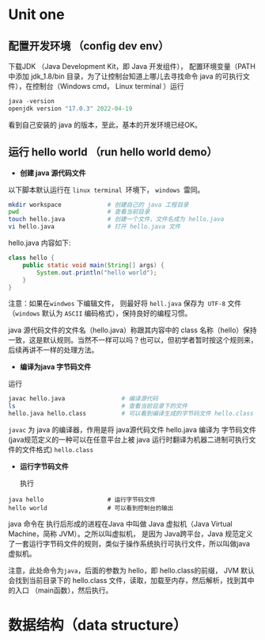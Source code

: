 # Unit one

##  配置开发环境 （config dev env）

下载JDK （Java Development Kit，即 Java 开发组件）， 配置环境变量（PATH 中添加 jdk_1.8/bin 目录，为了让控制台知道上哪儿去寻找命令 java 的可执行文件），在控制台（Windows cmd， Linux terminal ）运行

```powershell
java -version
openjdk version "17.0.3" 2022-04-19
```

看到自己安装的 java 的版本，至此，基本的开发环境已经OK。

##   运行 hello world （run hello world demo）

* **创建 java 源代码文件**

以下脚本默认运行在 `linux terminal `环境下， `windows `雷同。

```sh
mkdir workspace				# 创建自己的 java 工程目录
pwd							# 查看当前目录
touch hello.java			# 创建一个文件，文件名成为 hello.java
vi hello.java				# 打开 hello.java 文件
```

hello.java 内容如下:

```java
class hello {
    public static void main(String[] args) {
        System.out.println("hello world");
    }
}
```

注意：如果在`windwos` 下编辑文件， 则最好将 `hell.java` 保存为` UTF-8` 文件（`windows` 默认为 `ASCII` 编码格式），保持良好的编程习惯。

java 源代码文件的文件名（hello.java）称跟其内容中的 class 名称（hello）保持一致，这是默认规则。当然不一样可以吗？也可以，但初学者暂时按这个规则来，后续再讲不一样的处理方法。

* **编译为java 字节码文件**

运行

```sh
javac hello.java				# 编译源代码
ls								# 查看当前目录下的文件
hello.java hello.class			# 可以看到编译生成的字节码文件 hello.class
```

`javac` 为 java 的编译器，作用是将 java源代码文件 hello.java 编译为 字节码文件(java规范定义的一种可以在任意平台上被 java 运行时翻译为机器二进制可执行文件的文件格式) `hello.class ` 

* **运行字节码文件**

  执行

```shell
java hello					# 运行字节码文件
hello world					# 可以看到控制台的输出
```

java 命令在 执行后形成的进程在Java 中叫做 Java 虚拟机（Java Virtual Machine，简称 JVM）。之所以叫虚拟机， 是因为 Java跨平台，Java 规范定义了一套运行字节码文件的规则，类似于操作系统执行可执行文件，所以叫做java 虚拟机。

注意，此处命令为`java`，后面的参数为 hello，即 hello.class的前缀， JVM 默认会找到当前目录下的 hello.class 文件，读取，加载至内存，然后解析，找到其中的入口 （main函数），然后执行。

# 数据结构（data structure）

